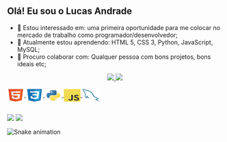 ## Olá! Eu sou o Lucas Andrade
- 👀 Estou interessado em: uma primeira oportunidade para me colocar no mercado de trabalho como programador/desenvolvedor;
- 🌱 Atualmente estou aprendendo: HTML 5, CSS 3, Python, JavaScript, MySQL;
- 💞️ Procuro colaborar com: Qualquer pessoa com bons projetos, bons ideais etc;

<!---
lucaspandradedev/lucaspandradedev is a ✨ special ✨ repository because its `README.md` (this file) appears on your GitHub profile.
You can click the Preview link to take a look at your changes.
--->

<div align="center">
  <a href="https://github.com/lucaspandradedev">
  <img height="188em" src="https://github-readme-stats.vercel.app/api?username=lucaspandradedev&show_icons=true&theme=gotham&include_all_commits=true&count_private=true"/>
  <img height="188em" src="https://github-readme-stats.vercel.app/api/top-langs/?username=lucaspandradedev&layout=compact&langs_count=7&theme=gotham"/>
</div>
  
  
  <div style="display: inline_block"><br>
    <img align="center" alt="Lucas-HTML" height="30" width="40" src="https://raw.githubusercontent.com/devicons/devicon/master/icons/html5/html5-original.svg">
    <img align="center" alt="Lucas-CSS" height="30" width="40" src="https://raw.githubusercontent.com/devicons/devicon/master/icons/css3/css3-original.svg">
    <img align="center" alt="Lucas-Python" height="30" width="40" src="https://raw.githubusercontent.com/devicons/devicon/master/icons/python/python-original.svg">
    <img align="center" alt="Lucas-JavaScript" height="30" width="40" src="https://raw.githubusercontent.com/devicons/devicon/master/icons/javascript/javascript-original.svg">
    <img align="center" alt="Lucas-mysql" height="30" width="40" src="https://raw.githubusercontent.com/devicons/devicon/master/icons/mysql/mysql-original.svg">
  </div>
  
##
  
<div>
  <a href="https://www.instagram.com/lpdas_" target="_blank"><img src="https://img.shields.io/badge/Instagram-E4405F?style=for-the-badge&logo=instagram&logoColor=white" target="_blank"></a>
  <a href = "mailto:lucaspandrade.dev@gmail.com"><img src="https://img.shields.io/badge/Gmail-D14836?style=for-the-badge&logo=gmail&logoColor=white" target="_blank"></a>
  <a href="www.linkedin.com/in/lucas-pereira-738b68144" target="_blank"></a>
  
  
  ![Snake animation](https://github.com/lucaspandradedev/lucaspandradedev/blob/output/github-contribution-grid-snake.svg)
 
</div>
